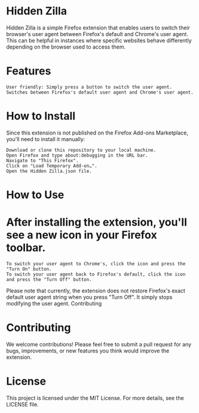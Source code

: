 # Hidden Zilla

Hidden Zilla is a simple Firefox extension that enables users to switch their browser's user agent between Firefox's default and Chrome's user agent. This can be helpful in instances where specific websites behave differently depending on the browser used to access them.

# Features

    User friendly: Simply press a button to switch the user agent.
    Switches between Firefox's default user agent and Chrome's user agent.

# How to Install

Since this extension is not published on the Firefox Add-ons Marketplace, you'll need to install it manually:

    Download or clone this repository to your local machine.
    Open Firefox and type about:debugging in the URL bar.
    Navigate to "This Firefox".
    Click on "Load Temporary Add-on…".
    Open the Hidden Zilla.json file.

# How to Use

# After installing the extension, you'll see a new icon in your Firefox toolbar.

    To switch your user agent to Chrome's, click the icon and press the "Turn On" button.
    To switch your user agent back to Firefox's default, click the icon and press the "Turn Off" button.

Please note that currently, the extension does not restore Firefox's exact default user agent string when you press "Turn Off". It simply stops modifying the user agent.
Contributing

# Contributing

We welcome contributions! Please feel free to submit a pull request for any bugs, improvements, or new features you think would improve the extension.


# License

This project is licensed under the MIT License. For more details, see the LICENSE file.
